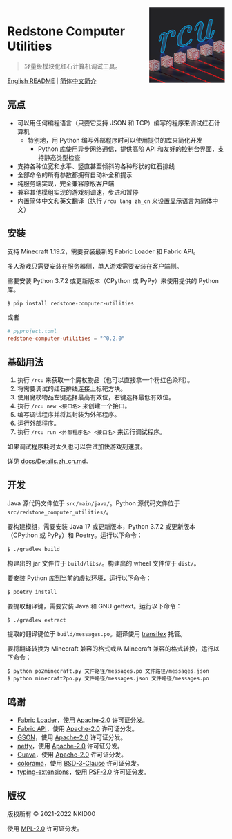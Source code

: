 <img src="./src/main/resources/assets/rcutil/icon.png" alt="icon" align="right" height="175">

# Redstone Computer Utilities

>  轻量级模块化红石计算机调试工具。

[English README](./README.md) | [简体中文简介](./README.zh_cn.md)

## 亮点

- 可以用任何编程语言（只要它支持 JSON 和 TCP）编写的程序来调试红石计算机
  - 特别地，用 Python 编写外部程序时可以使用提供的库来简化开发
    - Python 库使用异步网络通信，提供高阶 API 和友好的控制台界面，支持静态类型检查
- 支持各种位宽和水平、竖直甚至倾斜的各种形状的红石排线
- 全部命令的所有参数都拥有自动补全和提示
- 纯服务端实现，完全兼容原版客户端
- 兼容其他模组实现的游戏刻调速，步进和暂停
- 内置简体中文和英文翻译（执行 `/rcu lang zh_cn` 来设置显示语言为简体中文）

## 安装

支持 Minecraft 1.19.2，需要安装最新的 Fabric Loader 和 Fabric API。

多人游戏只需要安装在服务器侧，单人游戏需要安装在客户端侧。

需要安装 Python 3.7.2 或更新版本（CPython 或 PyPy）来使用提供的 Python 库。

```sh
$ pip install redstone-computer-utilities
```

或者

```toml
# pyproject.toml
redstone-computer-utilities = "^0.2.0"
```

## 基础用法

1. 执行 `/rcu` 来获取一个魔杖物品（也可以直接拿一个粉红色染料）。
2. 将需要调试的红石排线连接上标靶方块。
3. 使用魔杖物品左键选择最高有效位，右键选择最低有效位。
4. 执行 `/rcu new <接口名>` 来创建一个接口。
5. 编写调试程序并将其封装为外部程序。
6. 运行外部程序。
7. 执行 `/rcu run <外部程序名> <接口名>` 来运行调试程序。

如果调试程序耗时太久也可以尝试加快游戏刻速度。

详见 [docs/Details.zh_cn.md](./docs/Details.zh_cn.md)。

## 开发

Java 源代码文件位于 `src/main/java/`。Python 源代码文件位于 `src/redstone_computer_utilities/`。

要构建模组，需要安装 Java 17 或更新版本，Python 3.7.2 或更新版本（CPython 或 PyPy）和 Poetry。运行以下命令：

```sh
$ ./gradlew build
```

构建出的 jar 文件位于 `build/libs/`。构建出的 wheel 文件位于 `dist/`。

要安装 Python 库到当前的虚拟环境，运行以下命令：

```sh
$ poetry install
```

要提取翻译键，需要安装 Java 和 GNU gettext。运行以下命令：

```sh
$ ./gradlew extract
```

提取的翻译键位于 `build/messages.po`。翻译使用 [transifex](https://www.transifex.com/nkid00/redstone-computer-utilities) 托管。

要将翻译转换为 Minecraft 兼容的格式或从 Minecraft 兼容的格式转换，运行以下命令：

```sh
$ python po2minecraft.py 文件路径/messages.po 文件路径/messages.json
$ python minecraft2po.py 文件路径/messages.json 文件路径/messages.po
```

## 鸣谢

- [Fabric Loader](https://github.com/FabricMC/fabric-loader)，使用 [Apache-2.0](https://github.com/FabricMC/fabric-loader/blob/master/LICENSE) 许可证分发。
- [Fabric API](https://github.com/FabricMC/fabric)，使用 [Apache-2.0](https://github.com/FabricMC/fabric/blob/master/LICENSE) 许可证分发。
- [GSON](https://github.com/google/gson)，使用 [Apache-2.0](https://github.com/google/gson/blob/master/LICENSE) 许可证分发。
- [netty](https://github.com/netty/netty)，使用 [Apache-2.0](https://github.com/netty/netty/blob/4.1/LICENSE.txt) 许可证分发。
- [Guava](https://github.com/google/guava)，使用 [Apache-2.0](https://github.com/google/guava/blob/master/COPYING) 许可证分发。
- [colorama](https://github.com/tartley/colorama)，使用 [BSD-3-Clause](https://github.com/tartley/colorama/blob/master/LICENSE.txt) 许可证分发。
- [typing-extensions](https://github.com/python/typing_extensions)，使用 [PSF-2.0](https://github.com/python/typing_extensions/blob/main/LICENSE) 许可证分发。

## 版权

版权所有 © 2021-2022 NKID00

使用 [MPL-2.0](./LICENSE) 许可证分发。
